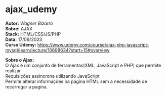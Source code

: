 # ajax_udemy 
**Autor:** _Wagner Bizarro_      
**Sobre:** AJAX  
**Stack:** HTML/CSS/JS/PHP  
**Data:** 17/09/2023    
**Curso Udemy:** https://www.udemy.com/course/ajax-php-javascript-mysql/learn/lecture/16698634?start=15#overview    

**Sobre o Ajax:**  
O Ajax é um conjunto de ferramentas(XML, JavaScript e PHP) que permite realizar  
Requisições assincrona utilizando JavaScript     
Permite alterar informações na pagina HTML sem a necessidade de recarregar a pagina.   

